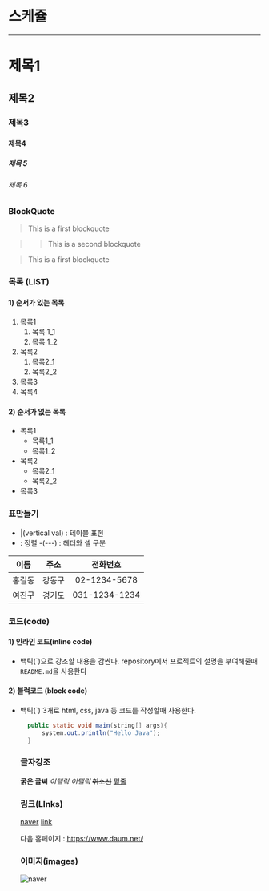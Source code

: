 # 스케쥴

---
# 제목1

## 제목2

### 제목3

#### 제목4

##### 제목 5

###### 제목 6

### BlockQuote

> This is a first blockquote

> > This is a second blockquote

> This is a first blockquote

### 목록 (LIST)

#### 1) 순서가 있는 목록 

1. 목록1  
   1. 목록 1_1  
   2. 목록 1_2  
2. 목록2
   1. 목록2_1
     2. 목록2_2
3. 목록3
4. 목록4

#### 2) 순서가 없는 목록
- 목록1
   - 목록1_1
   - 목록1_2
- 목록2
   - 목록2_1
   - 목록2_2
- 목록3


### 표만들기
- |(vertical val) : 테이블 표현
- : 정렬
-(---) : 헤더와 셀 구분 

|이름|주소|전화번호|
|:--:|:--:|:--:|
|홍길동|강동구|02-1234-5678|
|여진구|경기도|031-1234-1234|

### 코드(code)
#### 1) 인라인 코드(inline code)
 - 백틱(\`)으로 강조할 내용을 감싼다.
  repository에서 프로젝트의 설명을 부여해줄때 `README.md`을 사용한다

#### 2) 블럭코드 (block code)
- 백틱(`) 3개로 html, css, java 등 코드를 작성할때 사용한다.

  ```java
    public static void main(string[] args){
        system.out.println("Hello Java");
    }
  ```

  ### 글자강조
  **굵은 글씨**
  *이텔릭*
  _이텔릭_
  ~~취소선~~
  <u>밑줄</u>

  ### 링크(LInks)

  [naver](https://www.naver.com/)
  [link](a.txt)

  다음 홈페이지 : <https://www.daum.net/>

  ### 이미지(images)
  ![naver](https://naverpa-phinf.pstatic.net/MjAyMjAzMzBfMTA3/MDAxNjQ4NjA0NjU3Mzk1.ApvPkal8Xo1c2lYIwTngoUUzYktZdOzzdVsz_Wowbrcg.kXZTHlO0QZDYnP16aVGYdo00DNKcNTqw-Tn-NwK1lmsg.PNG/DuneGirl_1.png)

